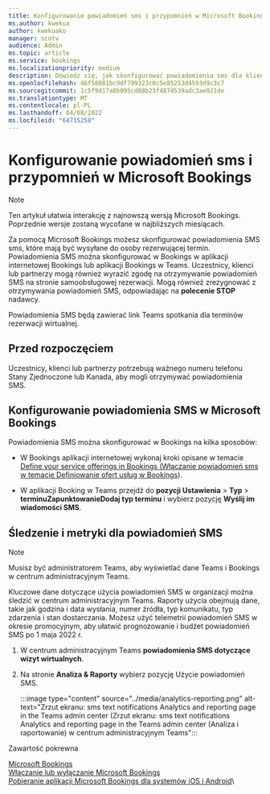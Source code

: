 ```yaml
---
title: Konfigurowanie powiadomień sms i przypomnień w Microsoft Bookings
ms.author: kwekua
author: kwekuako
manager: scotv
audience: Admin
ms.topic: article
ms.service: bookings
ms.localizationpriority: medium
description: Dowiedz się, jak skonfigurować powiadomienia sms dla klientów, klientów i partnerów w Microsoft Bookings.
ms.openlocfilehash: 46f58081bc9df799323c0c5e85253d4593d9c3c7
ms.sourcegitcommit: 1c5f9d17a8b095cd88b23f4874539adc3ae021de
ms.translationtype: MT
ms.contentlocale: pl-PL
ms.lasthandoff: 04/08/2022
ms.locfileid: "64715258"
---
```

# <a name="configure-sms-text-notifications-and-reminders-in-microsoft-bookings"></a>Konfigurowanie powiadomień sms i przypomnień w Microsoft Bookings

> [!NOTE]
> Ten artykuł ułatwia interakcję z najnowszą wersją Microsoft Bookings. Poprzednie wersje zostaną wycofane w najbliższych miesiącach.

Za pomocą Microsoft Bookings możesz skonfigurować powiadomienia SMS sms, które mają być wysyłane do osoby rezerwującej termin. Powiadomienia SMS można skonfigurować w Bookings w aplikacji internetowej Bookings lub aplikacji Bookings w Teams. Uczestnicy, klienci lub partnerzy mogą również wyrazić zgodę na otrzymywanie powiadomień SMS na stronie samoobsługowej rezerwacji. Mogą również zrezygnować z otrzymywania powiadomień SMS, odpowiadając na **polecenie STOP** nadawcy.

Powiadomienia SMS będą zawierać link Teams spotkania dla terminów rezerwacji wirtualnej.

## <a name="before-you-begin"></a>Przed rozpoczęciem

Uczestnicy, klienci lub partnerzy potrzebują ważnego numeru telefonu Stany Zjednoczone lub Kanada, aby mogli otrzymywać powiadomienia SMS.

## <a name="configure-sms-notification-in-microsoft-bookings"></a>Konfigurowanie powiadomienia SMS w Microsoft Bookings

Powiadomienia SMS można skonfigurować w Bookings na kilka sposobów:

- W Bookings aplikacji internetowej wykonaj kroki opisane w temacie [Define your service offerings in Bookings (Włączanie powiadomień sms w temacie Definiowanie ofert usług w Bookings](define-service-offerings.md)).

- W aplikacji Booking w Teams przejdź do **pozycji Ustawienia** >  **Typ** >  **terminuZapunktowanieDodaj typ terminu** i wybierz pozycję **Wyślij im wiadomości SMS**.

## <a name="tracking-and-metrics-for-sms-notifications"></a>Śledzenie i metryki dla powiadomień SMS

> [!NOTE]
> Musisz być administratorem Teams, aby wyświetlać dane Teams i Bookings w centrum administracyjnym Teams.

Kluczowe dane dotyczące użycia powiadomień SMS w organizacji można śledzić w centrum administracyjnym Teams. Raporty użycia obejmują dane, takie jak godzina i data wysłania, numer źródła, typ komunikatu, typ zdarzenia i stan dostarczania. Możesz użyć telemetrii powiadomień SMS w okresie promocyjnym, aby ułatwić prognozowanie i budżet powiadomień SMS po 1 maja 2022 r.

1. W centrum administracyjnym Teams **powiadomienia SMS dotyczące wizyt wirtualnych**.

2. Na stronie **Analiza & Raporty** wybierz pozycję Użycie powiadomień SMS.

    :::image type="content" source="../media/analytics-reporting.png" alt-text="Zrzut ekranu: sms text notifications Analytics and reporting page in the Teams admin center (Zrzut ekranu: sms text notifications Analytics and reporting page in the Teams admin center (Analiza i raportowanie) w centrum administracyjnym Teams":::

Zawartość pokrewna

[Microsoft Bookings](bookings-overview.md)\
[Włączanie lub wyłączanie Microsoft Bookings](turn-bookings-on-or-off.md)\
[Pobieranie aplikacji Microsoft Bookings dla systemów iOS i Android](get-bookings-app.md)\
